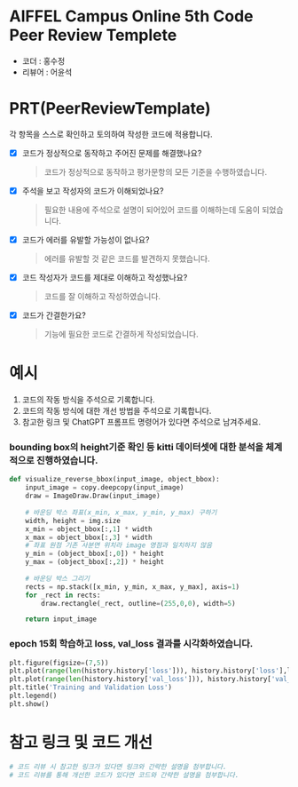 # AIFFEL Campus Online 5th Code Peer Review Templete
- 코더 : 홍수정
- 리뷰어 : 어윤석


# PRT(PeerReviewTemplate) 
각 항목을 스스로 확인하고 토의하여 작성한 코드에 적용합니다.

- [X] 코드가 정상적으로 동작하고 주어진 문제를 해결했나요?
  > 코드가 정상적으로 동작하고 평가문항의 모든 기준을 수행하였습니다.
- [X] 주석을 보고 작성자의 코드가 이해되었나요?
  > 필요한 내용에 주석으로 설명이 되어있어 코드를 이해하는데 도움이 되었습니다.
- [X] 코드가 에러를 유발할 가능성이 없나요?
  > 에러를 유발할 것 같은 코드를 발견하지 못했습니다.
- [X] 코드 작성자가 코드를 제대로 이해하고 작성했나요?
  > 코드를 잘 이해하고 작성하였습니다.
- [X] 코드가 간결한가요?
  > 기능에 필요한 코드로 간결하게 작성되었습니다.

# 예시
1. 코드의 작동 방식을 주석으로 기록합니다.
2. 코드의 작동 방식에 대한 개선 방법을 주석으로 기록합니다.
3. 참고한 링크 및 ChatGPT 프롬프트 명령어가 있다면 주석으로 남겨주세요.
### bounding box의 height기준 확인 등 kitti 데이터셋에 대한 분석을 체계적으로 진행하였습니다.
```python
def visualize_reverse_bbox(input_image, object_bbox):
    input_image = copy.deepcopy(input_image)
    draw = ImageDraw.Draw(input_image)
    
    # 바운딩 박스 좌표(x_min, x_max, y_min, y_max) 구하기
    width, height = img.size
    x_min = object_bbox[:,1] * width
    x_max = object_bbox[:,3] * width
    # 좌표 원점 기존 사분면 위치라 image 영점과 일치하지 않음
    y_min = (object_bbox[:,0]) * height
    y_max = (object_bbox[:,2]) * height
    
    # 바운딩 박스 그리기
    rects = np.stack([x_min, y_min, x_max, y_max], axis=1)
    for _rect in rects:
        draw.rectangle(_rect, outline=(255,0,0), width=5)

    return input_image
```
### epoch 15회 학습하고 loss, val_loss 결과를 시각화하였습니다.
```python
plt.figure(figsize=(7,5))
plt.plot(range(len(history.history['loss'])), history.history['loss'],label = 'loss')
plt.plot(range(len(history.history['val_loss'])), history.history['val_loss'],label = 'val_'+'loss')
plt.title('Training and Validation Loss')
plt.legend()
plt.show()
```

# 참고 링크 및 코드 개선
```python
# 코드 리뷰 시 참고한 링크가 있다면 링크와 간략한 설명을 첨부합니다.
# 코드 리뷰를 통해 개선한 코드가 있다면 코드와 간략한 설명을 첨부합니다.
